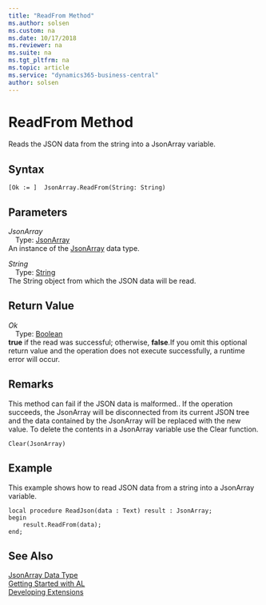```yaml
---
title: "ReadFrom Method"
ms.author: solsen
ms.custom: na
ms.date: 10/17/2018
ms.reviewer: na
ms.suite: na
ms.tgt_pltfrm: na
ms.topic: article
ms.service: "dynamics365-business-central"
author: solsen
---
```

[//]: # (START>DO_NOT_EDIT)
[//]: # (IMPORTANT:Do not edit any of the content between here and the END>DO_NOT_EDIT.)
[//]: # (Any modifications should be made in the .xml files in the ModernDev repo.)
# ReadFrom Method
Reads the JSON data from the string into a JsonArray variable.

## Syntax
```
[Ok := ]  JsonArray.ReadFrom(String: String)
```
## Parameters
*JsonArray*  
&emsp;Type: [JsonArray](jsonarray-data-type.md)  
An instance of the [JsonArray](jsonarray-data-type.md) data type.  

*String*  
&emsp;Type: [String](../string/string-data-type.md)  
The String object from which the JSON data will be read.  


## Return Value
*Ok*  
&emsp;Type: [Boolean](../boolean/boolean-data-type.md)  
**true** if the read was successful; otherwise, **false**.If you omit this optional return value and the operation does not execute successfully, a runtime error will occur.    


[//]: # (IMPORTANT: END>DO_NOT_EDIT)

## Remarks
This method can fail if the JSON data is malformed..
If the operation succeeds, the JsonArray will be disconnected from its current JSON tree and the data contained by the JsonArray will be replaced with the new value.
To delete the contents in a JsonArray variable use the Clear function.

```
Clear(JsonArray)
```

## Example
This example shows how to read JSON data from a string into a JsonArray variable.

```
local procedure ReadJson(data : Text) result : JsonArray;
begin
    result.ReadFrom(data);    
end;
```

## See Also
[JsonArray Data Type](jsonarray-data-type.md)  
[Getting Started with AL](../../devenv-get-started.md)  
[Developing Extensions](../../devenv-dev-overview.md)